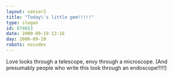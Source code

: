 ```yaml
---
layout: senior2
title: "Today\'s little gem!!!!!"
type: slogan
id: 874653
date: 2000-09-19 13:16
day: 2000-09-19
robots: noindex
---
```

Love looks through a telescope, envy through a microscope. [And presumably people who write this look through an endoscope!!!!!]
